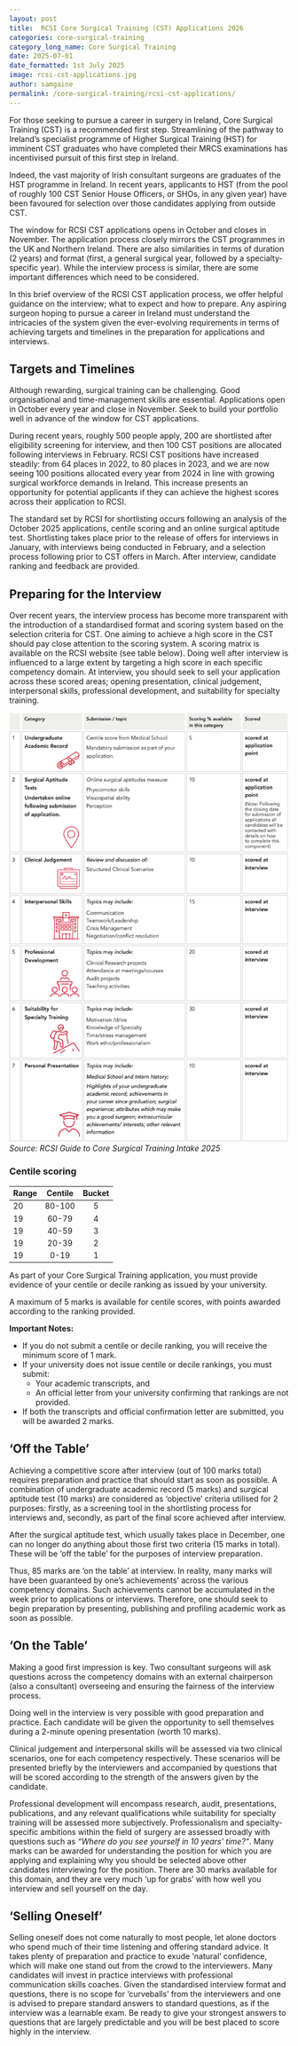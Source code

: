 ```yaml
---
layout: post
title:  RCSI Core Surgical Training (CST) Applications 2026
categories: core-surgical-training
category_long_name: Core Surgical Training
date: 2025-07-01
date_formatted: 1st July 2025
image: rcsi-cst-applications.jpg
author: samgaine
permalink: /core-surgical-training/rcsi-cst-applications/
---
```

For those seeking to pursue a career in surgery in Ireland, Core Surgical Training (CST) is a recommended first step. Streamlining of the pathway to Ireland’s specialist programme of Higher Surgical Training (HST) for imminent CST graduates who have completed their MRCS examinations has incentivised pursuit of this first step in Ireland.

Indeed, the vast majority of Irish consultant surgeons are graduates of the HST programme in Ireland. In recent years, applicants to HST (from the pool of roughly 100 CST Senior House Officers, or SHOs, in any given year) have been favoured for selection over those candidates applying from outside CST.

The window for RCSI CST applications opens in October and closes in November. The application process closely mirrors the CST programmes in the UK and Northern Ireland. There are also similarities in terms of duration (2 years) and format (first, a general surgical year, followed by a specialty-specific year). While the interview process is similar, there are some important differences which need to be considered. 

In this brief overview of the RCSI CST application process, we offer helpful guidance on the interview; what to expect and how to prepare. Any aspiring surgeon hoping to pursue a career in Ireland must understand the intricacies of the system given the ever-evolving requirements in terms of achieving targets and timelines in the preparation for applications and interviews.

## Targets and Timelines

Although rewarding, surgical training can be challenging. Good organisational and time-management skills are essential. Applications open in October every year and close in November. Seek to build your portfolio well in advance of the window for CST applications.

During recent years, roughly 500 people apply, 200 are shortlisted after eligibility screening for interview, and then 100 CST positions are allocated following interviews in February. RCSI CST positions have increased steadily: from 64 places in 2022, to 80 places in 2023, and we are now seeing 100 positions allocated every year from 2024 in line with growing surgical workforce demands in Ireland. This increase presents an opportunity for potential applicants if they can achieve the highest scores across their application to RCSI.

The standard set by RCSI for shortlisting occurs following an analysis of the October 2025 applications, centile scoring and an online surgical aptitude test. Shortlisting takes place prior to the release of offers for interviews in January, with interviews being conducted in February, and a selection process following prior to CST offers in March. After interview, candidate ranking and feedback are provided.

## Preparing for the Interview

Over recent years, the interview process has become more transparent with the introduction of a standardised format and scoring system based on the selection criteria for CST. One aiming to achieve a high score in the CST should pay close attention to the scoring system. A scoring matrix is available on the RCSI website (see table below). Doing well after interview is influenced to a large extent by targeting a high score in each specific competency domain. At interview, you should seek to sell your application across these scored areas; opening presentation, clinical judgement, interpersonal skills, professional development, and suitability for specialty training.

![RCSI Scoring Matrix](/assets/img/blogs/cst-table.jpg)
*Source: RCSI Guide to Core Surgical Training Intake 2025*

### Centile scoring

<div class="float--right" markdown="1">

| Range | Centile | Bucket |
| :---- | :-----: | :----: |
| 20    | 80-100  | 5      |
| 19    | 60-79   | 4      |
| 19    | 40-59   | 3      |
| 19    | 20-39   | 2      |
| 19    | 0-19    | 1      |

</div>

As part of your Core Surgical Training application, you must provide evidence of your centile or decile ranking as issued by your university.

A maximum of 5 marks is available for centile scores, with points awarded according to the ranking provided.

**Important Notes:**

- If you do not submit a centile or decile ranking, you will receive the minimum score of 1 mark.
- If your university does not issue centile or decile rankings, you must submit:
    - Your academic transcripts, and
    - An official letter from your university confirming that rankings are not provided.
- If both the transcripts and official confirmation letter are submitted, you will be awarded 2 marks.

## ‘Off the Table’

Achieving a competitive score after interview (out of 100 marks total) requires preparation and practice that should start as soon as possible. A combination of undergraduate academic record (5 marks) and surgical aptitude test (10 marks) are considered as ‘objective’ criteria utilised for 2 purposes: firstly, as a screening tool in the shortlisting process for interviews and, secondly, as part of the final score achieved after interview. 

After the surgical aptitude test, which usually takes place in December, one can no longer do anything about those first two criteria (15 marks in total). These will be ‘off the table’ for the purposes of interview preparation. 

Thus, 85 marks are ‘on the table’ at interview. In reality, many marks will have been guaranteed by one’s achievements’ across the various competency domains. Such achievements cannot be accumulated in the week prior to applications or interviews. Therefore, one should seek to begin preparation by presenting, publishing and profiling academic work as soon as possible.

## ‘On the Table’

Making a good first impression is key. Two consultant surgeons will ask questions across the competency domains with an external chairperson (also a consultant) overseeing and ensuring the fairness of the interview process. 

Doing well in the interview is very possible with good preparation and practice. Each candidate will be given the opportunity to sell themselves during a 2-minute opening presentation (worth 10 marks).

Clinical judgement and interpersonal skills will be assessed via two clinical scenarios, one for each competency respectively. These scenarios will be presented briefly by the interviewers and accompanied by questions that will be scored according to the strength of the answers given by the candidate. 

Professional development will encompass research, audit, presentations, publications, and any relevant qualifications while suitability for specialty training will be assessed more subjectively. Professionalism and specialty-specific ambitions within the field of surgery are assessed broadly with questions such as _“Where do you see yourself in 10 years’ time?”_. Many marks can be awarded for understanding the position for which you are applying and explaining why you should be selected above other candidates interviewing for the position. There are 30 marks available for this domain, and they are very much ‘up for grabs’ with how well you interview and sell yourself on the day.

## ‘Selling Oneself’

Selling oneself does not come naturally to most people, let alone doctors who spend much of their time listening and offering standard advice. It takes plenty of preparation and practice to exude ‘natural’ confidence, which will make one stand out from the crowd to the interviewers. Many candidates will invest in practice interviews with professional communication skills coaches. Given the standardised interview format and questions, there is no scope for ‘curveballs’ from the interviewers and one is advised to prepare standard answers to standard questions, as if the interview was a learnable exam. Be ready to give your strongest answers to questions that are largely predictable and you will be best placed to score highly in the interview. 